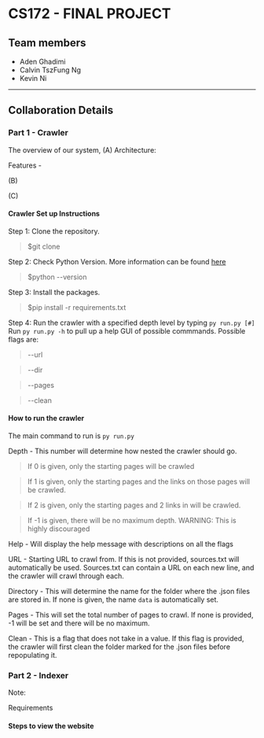 # CS172 - FINAL PROJECT 

## Team members

- Aden Ghadimi
- Calvin TszFung Ng
- Kevin Ni
______________________________________________________


## Collaboration Details


### Part 1 - Crawler
The overview of our system, 
(A) Architecture:


Features - 




(B)


(C)

#### Crawler Set up Instructions

Step 1: Clone the repository.

> $git clone <repository url>

Step 2: Check Python Version. More information can be found [here](https://www.python.org/download/releases/3.0/)

> $python --version

Step 3: Install the packages.

> $pip install -r requirements.txt

Step 4: Run the crawler with a specified depth level by typing `py run.py [#]`
Run `py run.py -h` to pull up a help GUI of possible commmands.
Possible flags are:
> --url

> --dir

> --pages

> --clean

#### How to run the crawler
The main command to run is `py run.py`

Depth - This number will determine how nested the crawler should go.
> If 0 is given, only the starting pages will be crawled

> If 1 is given, only the starting pages and the links on those pages will be crawled.

> If 2 is given, only the starting pages and 2 links in will be crawled.

> If -1 is given, there will be no maximum depth. WARNING: This is highly discouraged

Help - Will display the help message with descriptions on all the flags

URL - Starting URL to crawl from. If this is not provided, sources.txt will automatically be used. Sources.txt can contain a URL on each new line, and the crawler will crawl through each.

Directory - This will determine the name for the folder where the .json files are stored in. If none is given, the name `data` is automatically set.

Pages - This will set the total number of pages to crawl. If none is provided, -1 will be set and there will be no maximum.

Clean - This is a flag that does not take in a value. If this flag is provided, the crawler will first clean the folder marked for the .json files before repopulating it.

### Part 2 - Indexer


Note: 


Requirements



#### Steps to view the website

